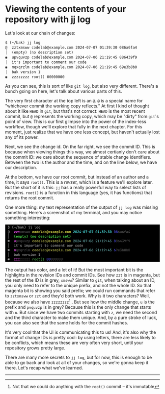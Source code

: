 # Viewing the contents of your repository with jj log

Let's look at our chain of changes:

```console
$ (~/bak) jj log
@  zztxmsww codelab@example.com 2024-07-07 01:39:30 086a6fa4
│  (empty) (no description set)
◉  upvquvzp codelab@example.com 2024-07-06 21:19:45 886439f9
│  it's important to comment our code
◉  mqxqrzlm codelab@example.com 2024-07-06 21:19:45 69e3b8b0
│  bak version 1
◉  zzzzzzzz root() 00000000
```

As you can see, this is sort of like `git log`, but also very different. There's
a bunch going on here, let's talk about various parts of this.

The very first character at the top left is an `@`. `@` is a special name for
"whichever commit the working copy reflects." At first I kind of thought about it
like `HEAD` in `git`, but that's not correct: `HEAD` is the most recent commit,
but `@` represents the working copy, which may be "dirty" from `git`'s point
of view. This is our first glimpse into the power of the index-less workflow,
though we'll explore that fully in the next chapter. For this moment, just
realize that we have one less concept, but haven't actually lost any of its
power.

Next, we see the change id. On the far right, we see the commit ID. This is
because when viewing things this way, we almost certianly don't care about the
commit ID: we care about the sequence of stable change identifiers. Between
the two is the author and the time, and on the line below, we have our
description.

At the bottom, we have our root commit, but instead of an author and a time,
it says `root()`. This is a *revset*, which is a feature we'll explore later.
But the short of it is this: `jj` has a really powerful way to select lists
of revisions. `root()` is a function in this language (yes, it has functions)
that returns the root commit.

One more thing: my text representation of the output of `jj log` was missing
something. Here's a screenshot of my terminal, and you may notice something
interesting:

![colorized output in jj log](../images/jj-log.png)

The output has color, and a lot of it! But the most important bit is the
highlights in the revision IDs and commit IDs. See how `zzt` is in magenta,
but the rest of the ID is in grey, `xmsww`? Similar to `git`, when talking
about an ID, you only need to refer to the unique prefix, and not the whole ID.
So that magenta bit is showing you said prefix; we could run commands that
refer to `zztxmsww` or `zzt` and they'd both work. Why is it two characters? Well,
because we also have `zzzzzzzz`[^root] . But see how the middle change, `u` is the
prefix and `pvquvzp` is in grey? Because this is the only change that starts with
`u`. But since we have two commits starting with `z`, we need the second and the third
character to make them unique. And, by a pure stroke of luck, you can also see that the
same holds for the commit hashes.

It's very cool that the UI is communicating this to us! And, it's also why the
format of change IDs is pretty cool: by using letters, there are less likely to
be conflicts, which means these are very often very short, until your repository
grows pretty large.

There are many more secrets to `jj log`, but for now, this is enough to be
able to go back and look at all of your changes, so we're gonna keep it
there. Let's recap what we've learned.

<hr/>

[^root]: Not that we could do anything with the `root()` commit &ndash; it's immutable
